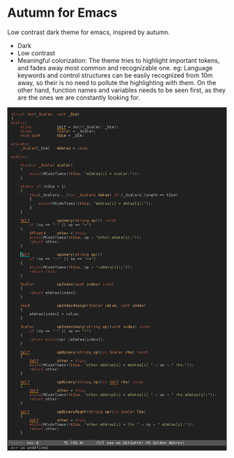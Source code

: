 # Autumn for Emacs

Low contrast dark theme for emacs, inspired by autumn.

* Dark
* Low contrast
* Meaningful colorization:
The theme tries to highlight important tokens, and fades away most common and recognizable one.
eg: Language keywords and control structures can be easily recognized from 10m away, so their is no need to pollute the highlighting with them. On the other hand, function names and variables needs to be seen first, as they are the ones we are constantly looking for.

![screen](autumn-theme-screen.jpg)
